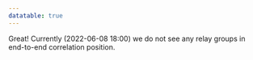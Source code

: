 ```yaml
---
datatable: true
---
```



Great! Currently (2022-06-08 18:00) we do not see any relay groups
in end-to-end correlation position.
